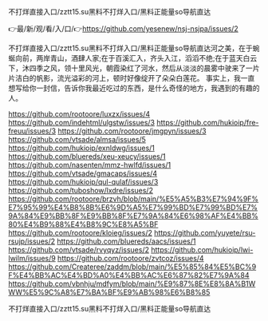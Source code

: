 不打烊直接入口/zztt15.su黑料不打烊入口/黑料正能量so导航直达

👉最/新/观/看/入/口/👉https://github.com/yesenew/nsj-nsjpa/issues/2

不打烊直接入口/zztt15.su黑料不打烊入口/黑料正能量so导航直达河之美，在于蜿蜒向前，两岸青山，酒肆人家;在于百溪汇入，齐头入江，滔滔不绝;在于蓝天白云下，沐四季之风，领十里风光，朝霞染红了河水，然后从淡淡的晨雾中驶来了一片片洁白的帆影，流光溢彩的河上，顿时好像绽开了朵朵白莲花。
事实上，我一直想写给你一封信，告诉你我最近吃过的东西，是什么奇怪的地方，我遇到的有趣的人。


https://github.com/rootoore/luxzx/issues/4
https://github.com/indehtml/ulgstw/issues/3
https://github.com/hukioip/fre-freuu/issues/3
https://github.com/rootoore/jmgpyn/issues/3
https://github.com/vtsade/almsa/issues/5
https://github.com/hukioip/exnldwg/issues/1
https://github.com/bluereds/xeu-xeucy/issues/1
https://github.com/nasenten/mmz-hwlfd/issues/1
https://github.com/vtsade/gmacaps/issues/4
https://github.com/hukioip/qul-qulaf/issues/3
https://github.com/tuboshow/lxdre/issues/2
https://github.com/rootoore/brzvh/blob/main/%E5%A5%B3%E7%94%9F%E7%95%99%E4%B8%8B%E6%9D%A5%E7%99%BD%E7%99%BD%E7%9A%84%E9%BB%8F%E9%BB%8F%E7%9A%84%E6%98%AF%E4%BB%80%E4%B9%88%E4%B8%9C%E8%A5%BF
https://github.com/rootoore/kloieg/issues/2
https://github.com/yuyete/rsu-rsujp/issues/2
https://github.com/bluereds/aacs/issues/1
https://github.com/vtsade/rvyqyz/issues/2
https://github.com/hukioip/lwi-lwilm/issues/9
https://github.com/rootoore/zvtcoz/issues/4
https://github.com/Createree/zaddm/blob/main/%E5%85%84%E5%BC%9F%E4%BB%AC%E4%BD%A0%E4%BB%AC%E6%87%82%E7%9A%84
https://github.com/vbnhju/mdfym/blob/main/%E9%87%8E%E8%8A%B1WWW%E5%9C%A8%E7%BA%BF%E9%AB%98%E6%B8%85

不打烊直接入口/zztt15.su黑料不打烊入口/黑料正能量so导航直达
